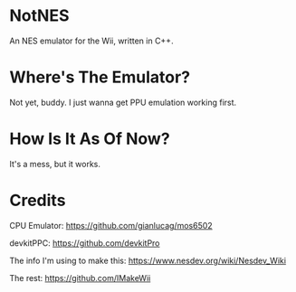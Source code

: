 # NotNES
An NES emulator for the Wii, written in C++.

# Where's The Emulator?
Not yet, buddy. I just wanna get PPU emulation working first.

# How Is It As Of Now?
It's a mess, but it works.

# Credits
CPU Emulator: https://github.com/gianlucag/mos6502

devkitPPC: https://github.com/devkitPro

The info I'm using to make this: https://www.nesdev.org/wiki/Nesdev_Wiki

The rest: https://github.com/IMakeWii
